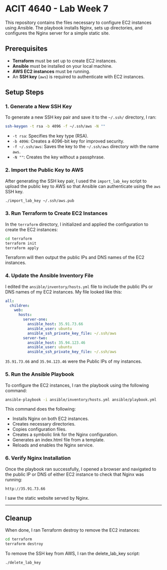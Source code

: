 # ACIT 4640 - Lab Week 7

This repository contains the files necessary to configure EC2 instances using Ansible. The playbook installs Nginx, sets up directories, and configures the Nginx server for a simple static site.

## Prerequisites

- **Terraform** must be set up to create EC2 instances.
- **Ansible** must be installed on your local machine.
- **AWS EC2 instances** must be running.
- An **SSH key** (`aws`) is required to authenticate with EC2 instances.

## Setup Steps

### 1. Generate a New SSH Key

To generate a new SSH key pair and save it to the `~/.ssh/` directory, I ran:

```bash
ssh-keygen -t rsa -b 4096 -f ~/.ssh/aws -N ""
```

- `-t rsa`: Specifies the key type (RSA).
- `-b 4096`: Creates a 4096-bit key for improved security.
- `-f ~/.ssh/aws`: Saves the key to the `~/.ssh/aws` directory with the name `aws`.
- `-N ""`: Creates the key without a passphrase.

### 2. Import the Public Key to AWS

After generating the SSH key pair, I used the `import_lab_key` script to upload the public key to AWS so that Ansible can authenticate using the `aws` SSH key.

```bash
./import_lab_key ~/.ssh/aws.pub
```

### 3. Run Terraform to Create EC2 Instances

In the `terraform` directory, I initialized and applied the configuration to create the EC2 instances:

```bash
cd terraform
terraform init
terraform apply
```

Terraform will then output the public IPs and DNS names of the EC2 instances.

### 4. Update the Ansible Inventory File

I edited the `ansible/inventory/hosts.yml` file to include the public IPs or DNS names of my EC2 instances. My file looked like this:

```yaml
all:
  children:
    web:
      hosts:
        server-one:
          ansible_host: 35.91.73.66
          ansible_user: ubuntu
          ansible_ssh_private_key_file: ~/.ssh/aws
        server-two:
          ansible_host: 35.94.123.46
          ansible_user: ubuntu
          ansible_ssh_private_key_file: ~/.ssh/aws
```

`35.91.73.66` and `35.94.123.46` were the Public IPs of my instances.

### 5. Run the Ansible Playbook

To configure the EC2 instances, I ran the playbook using the following command:

```bash
ansible-playbook -i ansible/inventory/hosts.yml ansible/playbook.yml
```

This command does the following:
- Installs Nginx on both EC2 instances.
- Creates necessary directories.
- Copies configuration files.
- Creates a symbolic link for the Nginx configuration.
- Generates an index.html file from a template.
- Reloads and enables the Nginx service.

### 6. Verify Nginx Installation

Once the playbook ran successfully, I opened a browser and navigated to the public IP or DNS of either EC2 instance to check that Nginx was running:

```
http://35.91.73.66
```

I saw the static website served by Nginx.

---

## Cleanup

When done, I ran Terraform destroy to remove the EC2 instances:

```bash
cd terraform
terraform destroy
```

To remove the SSH key from AWS, I ran the delete_lab_key script:

```bash
./delete_lab_key
```
